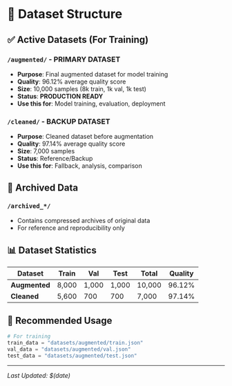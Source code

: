 # 📂 Dataset Structure

## ✅ Active Datasets (For Training)

### `/augmented/` - **PRIMARY DATASET**
- **Purpose**: Final augmented dataset for model training
- **Quality**: 96.12% average quality score
- **Size**: 10,000 samples (8k train, 1k val, 1k test)
- **Status**: **PRODUCTION READY**
- **Use this for**: Model training, evaluation, deployment

### `/cleaned/` - **BACKUP DATASET**  
- **Purpose**: Cleaned dataset before augmentation
- **Quality**: 97.14% average quality score
- **Size**: 7,000 samples
- **Status**: Reference/Backup
- **Use this for**: Fallback, analysis, comparison

## 📁 Archived Data

### `/archived_*/` 
- Contains compressed archives of original data
- For reference and reproducibility only

## 📊 Dataset Statistics

| Dataset | Train | Val | Test | Total | Quality |
|---------|-------|-----|------|-------|---------|
| **Augmented** | 8,000 | 1,000 | 1,000 | 10,000 | 96.12% |
| **Cleaned** | 5,600 | 700 | 700 | 7,000 | 97.14% |

## 🎯 Recommended Usage

```python
# For training
train_data = "datasets/augmented/train.json"
val_data = "datasets/augmented/val.json"
test_data = "datasets/augmented/test.json"
```

---
*Last Updated: $(date)*
